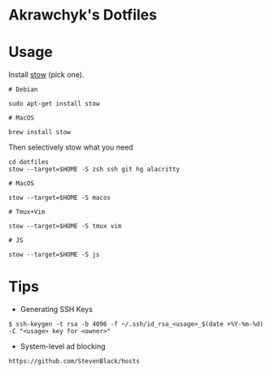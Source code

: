 # Akrawchyk's Dotfiles

# Usage

Install [stow](https://www.gnu.org/software/stow/) (pick one).

```
# Debian

sudo apt-get install stow

# MacOS

brew install stow
```

Then selectively stow what you need

```
cd dotfiles
stow --target=$HOME -S zsh ssh git hg alacritty

# MacOS

stow --target=$HOME -S macos

# Tmux+Vim

stow --target=$HOME -S tmux vim

# JS

stow --target=$HOME -S js
```

# Tips

* Generating SSH Keys

```
$ ssh-keygen -t rsa -b 4096 -f ~/.ssh/id_rsa_<usage>_$(date +%Y-%m-%d) -C "<usage> key for <owner>"
```

* System-level ad blocking

```
https://github.com/StevenBlack/hosts
```
